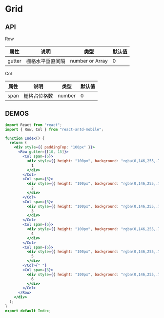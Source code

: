 # Grid

## API

Row

| 属性   | 说明             | 类型            | 默认值 |
| ------ | ---------------- | --------------- | ------ |
| gutter | 栅格水平垂直间隔 | number or Array | 0      |

Col

| 属性 | 说明         | 类型   | 默认值 |
| ---- | ------------ | ------ | ------ |
| span | 栅格占位格数 | number | 0      |

## DEMOS

```jsx
import React from "react";
import { Row, Col } from "react-antd-mobile";

function Index() {
  return (
    <div style={{ paddingTop: "100px" }}>
      <Row gutter={[10, 15]}>
        <Col span={6}>
          <div style={{ height: "100px", background: "rgba(0,146,255,.75)" }}>
            1
          </div>
        </Col>
        <Col span={6}>
          <div style={{ height: "100px", background: "rgba(0,146,255,.75)" }}>
            2
          </div>
        </Col>
        <Col span={6}>
          <div style={{ height: "100px", background: "rgba(0,146,255,.75)" }}>
            3
          </div>
        </Col>
        <Col span={6}>
          <div style={{ height: "100px", background: "rgba(0,146,255,.75)" }}>
            4
          </div>
        </Col>
        <Col span={6}>
          <div style={{ height: "100px", background: "rgba(0,146,255,.75)" }}>
            5
          </div>
        </Col>{" "}
        <Col span={6}>
          <div style={{ height: "100px", background: "rgba(0,146,255,.75)" }}>
            6
          </div>
        </Col>
      </Row>
    </div>
  );
}
export default Index;
```
